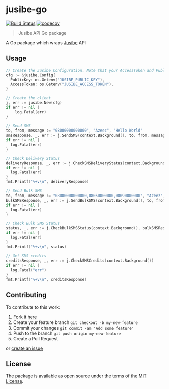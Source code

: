 # jusibe-go

[![Build Status](https://travis-ci.org/azeezolaniran2016/jusibe-go.svg?branch=master)](https://travis-ci.org/azeezolaniran2016/jusibe-go)
[![codecov](https://codecov.io/gh/azeezolaniran2016/jusibe-go/branch/master/graph/badge.svg)](https://codecov.io/gh/azeezolaniran2016/jusibe-go)

> Jusibe API Go package

A Go package which wraps [Jusibe](http://jusibe.com) API

## Usage

```go
// Create the Jusibe Configuration. Note that your AccessToken and PublicKey are required
cfg := &jusibe.Config{
  PublicKey: os.Getenv("JUSIBE_PUBLIC_KEY"),
  AccessToken: os.Getenv("JUSIBE_ACCESS_TOKEN"),
}

// Create the client
j, err := jusibe.New(cfg)
if err != nil {
    log.Fatal(err)
}

// Send SMS
to, from, message := "08000000000000", "Azeez", "Hello World"
smsResponse, _, err := j.SendSMS(context.Background(), to, from, message)
if err != nil {
  log.Fatal(err)
}

// Check Delivery Status
deliveryResponse, _, err := j.CheckSMSDeliveryStatus(context.Background(), smsResponse.MessageID)
if err != nil {
  log.Fatal(err)
}
fmt.Printf("%+v\n", deliveryResponse)

// Send Bulk SMS
to, from, message := "08000000000000,08050000000,08090000000", "Azeez", "Hello World"
bulkSMSResponse, _, err := j.SendBulkSMS(context.Background(), to, from, message)
if err != nil {
  log.Fatal(err)
}

// Check Bulk SMS Status
status, _, err := j.CheckBulkSMSStatus(context.Background(), bulkSMSResponse.BulkMessageID)
if err != nil {
  log.Fatal(err)
}
fmt.Printf("%+v\n", status)

// Get SMS credits
creditsResponse, _, err := j.CheckSMSCredits(context.Background())
if err != nil {
  log.Fatal("err")
}
fmt.Printf("%+v\n", creditsResponse)
```

## Contributing

To contribute to this work:

1. Fork it [here](https://github.com/azeezolaniran2016/jusibe-go)
2. Create your feature branch `git checkout -b my-new-feature`
3. Commit your changes `git commit -am 'Add some feature'`
4. Push to the branch `git push origin my-new-feature`
5. Create a Pull Request

or [create an issue](https://github.com/azeezolaniran2016/jusibe-go/issues)


## License

The package is available as open source under the terms of the [MIT License](http://opensource.org/licenses/MIT).